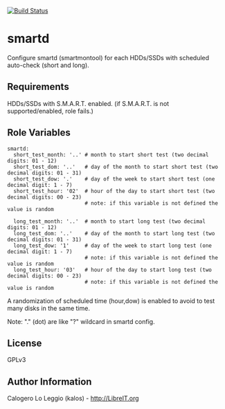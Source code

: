 [![Build Status](https://travis-ci.org/LibreIT/ansible-smartd.png?branch=master)](https://travis-ci.org/LibreIT/ansible-smartd)

smartd
========

Configure smartd (smartmontool) for each HDDs/SSDs with scheduled auto-check (short and long).


Requirements
------------

HDDs/SSDs with S.M.A.R.T. enabled.
(if S.M.A.R.T. is not supported/enabled, role fails.)

Role Variables
--------------

    smartd:
      short_test_month: '..' # month to start short test (two decimal digits: 01 - 12)
      short_test_dom: '..'   # day of the month to start short test (two decimal digits: 01 - 31)
      short_test_dow: '.'    # day of the week to start short test (one decimal digit: 1 - 7)
      short_test_hour: '02'  # hour of the day to start short test (two decimal digits: 00 - 23)
                             # note: if this variable is not defined the value is random
    
      long_test_month: '..'  # month to start long test (two decimal digits: 01 - 12)
      long_test_dom: '..'    # day of the month to start long test (two decimal digits: 01 - 31)
      long_test_dow: '1'     # day of the week to start long test (one decimal digit: 1 - 7)
                             # note: if this variable is not defined the value is random
      long_test_hour: '03'   # hour of the day to start long test (two decimal digits: 00 - 23)
                             # note: if this variable is not defined the value is random

A randomization of scheduled time (hour,dow) is enabled to avoid to test many disks in the same time. 

Note: "." (dot) are like "?" wildcard in smartd config.

License
-------

GPLv3

Author Information
------------------

Calogero Lo Leggio (kalos) - http://LibreIT.org
